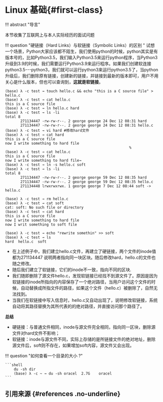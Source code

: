 # Linux 基础{#first-class}

!!! abstract "导言"

   本节收集了互联网上与本人实际经历的面试问题
    

!!! question "硬链接（Hard Links）与软链接（Symbolic Links）的区别 "
    试想一个场景，Python大家应该都不陌生，我们使用python的时候，python其实是有版本号的，比如Python3.5，我们输入Python3.5来运行python程序，当Python3升级到3.9的时候，我们需要运行Python3.9来运行程序。如果我们创建软连接python3.5---python3，我们就可以运行python3来运行python3.5了，当python升级后，我们删除原有链接，创建新的链接，并链接到最新的版本即可，用户不用关心是什么版本，但也可以查询到，**这就是软链接**。

```shell
(base) λ -c test → touch hello.c && echo "this is a C source file" > hello.c
(base) λ -c test → cat hello.c
this is a C source file                      
(base) λ -c test → ln hello.c hard
(base) λ -c test → ls -li        
total 8
       271134447 -rw-rw-r--. 2 george george 24 Dec 12 08:31 hard
       271134447 -rw-rw-r--. 2 george george 24 Dec 12 08:31 hello.c 
(base) λ -c test → vi hard #修改hard文件
(base) λ -c test → cat hard   
this is a C source file
now I write something to hard file
                                                         %
(base) λ -c test → cat hello.c
this is a C source file 
now I write something to hard file→  
(base) λ -c test → ln -s hello.c soft
(base) λ -c test → ls -li
total 8
       271134447 -rw-rw-r--. 2 george george 59 Dec 12 08:35 hard
       271134447 -rw-rw-r--. 2 george george 59 Dec 12 08:35 hello.c
       271134448 lrwxrwxrwx. 1 george george 7 Dec 12 08:44 soft -> hello.c   

(base) λ -c test → rm hello.c
(base) λ -c test → cat soft   
cat: soft: No such file or directory
(base) λ -c test → cat hard   
this is a C source file
now I write something to hard file
now I writ something to soft file  

(base) λ -c test → echo "rewrite somethin" >> soft
(base) λ -c test → ls
hard  hello.c  soft
```
* 在上述例子中，我们建立hello.c文件，再建立了硬链接，两个文件的inode值都为271134447 说明两者指向同一块区块。随后修改hard，hello.c的文件也随之修改。
* 随后我们建立了软链接，它们的inode不一致，指向不同的区块.
* 我们随即删除了源文件hello.c，发现软链接已经找不到源文件了。原因是因为软链接的inode所指向的内容保存了一个绝对路径，当用户访问这个文件的时候，自动替换成所指文件的路径，如果这个文件（hello.c）被删除了，自然无法找到。
* 当我们在软链接中写入信息时，hello.c又自动出现了，说明修改软链接，系统自动将其路径替换为其所代表的的绝对路径，并直接访问那个路径了。


**总结**
* 硬链接：与普通文件相同，inode与源文件完全相同，指向同一区块，删除源文件对hard文件不影响；
* 软链接：inode与源文件不同，实际上存储的是所链接文件的绝对地址，删除源文件后，soft则不存在，如果增加soft内容，源文件又会出现。

!!! question "如何查看一个目录的大小 ?"

    ```shell
        du -sh dir
        (base) λ -c ~ → du -sh oracel  2.7G    oracel
    ```

## 引用来源 {#references .no-underline}

[^1]: [The Linux Command Line: A Complete Introduction](http://linuxclass.heinz.cmu.edu/doc/tlcl.pdf)  
[^2]: [https://101.lug.ustc.edu.cn/](https://101.lug.ustc.edu.cn/)

